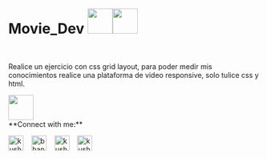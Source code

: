 # Movie_Dev <img src="https://media.giphy.com/media/VgCDAzcKvsR6OM0uWg/giphy.gif" width="50"><img src="https://media.giphy.com/media/12oufCB0MyZ1Go/giphy.gif" width="50">

<br>

Realice un ejercicio con css grid layout, para poder medir mis conocimientos realice una plataforma de video responsive, solo tulice css y html.

<img src="https://user-images.githubusercontent.com/65202664/91093455-13df5700-e61f-11ea-99ff-988c4f94f937.png" width="50">

<br>
**Connect with me:**<br>

<p align="left">
<a href="https://www.instagram.com/DanielSuarezDev/" target="blank"><img align="center" src="https://cdn.jsdelivr.net/npm/simple-icons@3.0.1/icons/instagram.svg" alt="kushal.bhanot" height="30" width="30" /></a> &nbsp;&nbsp;  
<a href="https://twitter.com/DanielSuarezDev" target="blank"><img align="center" src="https://cdn.jsdelivr.net/npm/simple-icons@3.0.1/icons/twitter.svg" alt="bhanot_kushal" height="30" width="30" /></a> &nbsp;&nbsp;
<a href="https://www.facebook.com/Daniel Suarez" target="blank"><img align="center" src="https://cdn.jsdelivr.net/npm/simple-icons@3.0.1/icons/facebook.svg" alt="kushal.bhanot.98" height="30" width="30" /></a> &nbsp;&nbsp;
<a href="https://https://www.linkedin.com/in/daniel-suarez-frontend-developer-64871b160" target="blank"><img align="center" src="https://cdn.jsdelivr.net/npm/simple-icons@3.0.1/icons/linkedin.svg" alt="kushal.bhanot.98" height="30" width="30" /></a> &nbsp;&nbsp;
</p>
